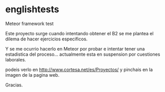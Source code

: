 # englishtests
Meteor framework test

Este proyecto surge cuando intentando obtener el B2 se me plantea el dilema de hacer ejercicios especificos.

Y se me ocurrio hacerlo en Meteor por probar e intentar tener una estadistica del proceso... actualmente esta en suspension por cuestiones laborales.

podeis verlo en http://www.cortesa.net/es/Proyectos/ y pinchais en la imagen de la pagina web.

Gracias.
